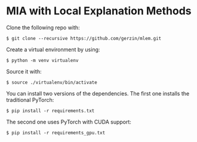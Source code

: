 # MIA with Local Explanation Methods

Clone the following repo with:
```
$ git clone --recursive https://github.com/gerzin/mlem.git
```

Create a virtual environment by using:
```
$ python -m venv virtualenv
```

Source it with:
```
$ source ./virtualenv/bin/activate
```

You can install two versions of the dependencies. The first one installs the traditional PyTorch:

```
$ pip install -r requirements.txt
```

The second one uses PyTorch with CUDA support:

```
$ pip install -r requirements_gpu.txt
```